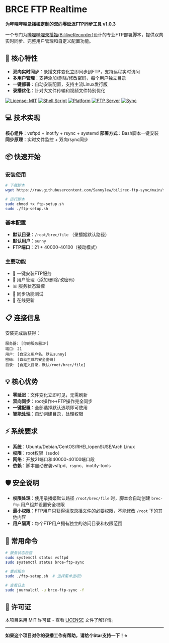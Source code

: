 ﻿---
## ⚠️🚨 **重要声明** 🚨⚠️

### 🔴 **此仓库为个人开发测试项目**
### 🔴 **仅供学习和技术研究使用**
### 🔴 **生产环境使用风险自负**

---

# BRCE FTP Realtime

**为哔哩哔哩录播姬定制的双向零延迟FTP同步工具 v1.0.3**

一个专门为[哔哩哔哩录播姬(BililiveRecorder)](https://github.com/BililiveRecorder/BililiveRecorder)设计的专业FTP部署脚本，提供双向实时同步、完整用户管理和自定义配置功能。

## 🚀 核心特性

- **双向实时同步**：录播文件变化立即同步到FTP，支持远程实时访问
- **多用户管理**：支持添加/删除/修改密码，每个用户独立目录
- **一键部署**：自动安装配置，支持主流Linux发行版
- **录播优化**：针对大文件传输和视频文件特别优化

[![License: MIT](https://img.shields.io/badge/License-MIT-yellow.svg)](https://opensource.org/licenses/MIT)
[![Shell Script](https://img.shields.io/badge/Shell-Bash-green.svg)](https://www.gnu.org/software/bash/)
[![Platform](https://img.shields.io/badge/Platform-Linux-blue.svg)](https://www.linux.org/)
[![FTP Server](https://img.shields.io/badge/FTP-vsftpd-orange.svg)](https://security.appspot.com/vsftpd.html)
[![Sync](https://img.shields.io/badge/Sync-inotify+rsync-red.svg)](https://github.com/rvoicilas/inotify-tools)

## 💻 技术实现

**核心组件**：vsftpd + inotify + rsync + systemd
**部署方式**：Bash脚本一键安装
**同步原理**：实时文件监控 + 双向rsync同步



## 📦 快速开始

### 安装使用

```bash
# 下载脚本
wget https://raw.githubusercontent.com/Sannylew/bilirec-ftp-sync/main/ftp-setup.sh

# 运行脚本
sudo chmod +x ftp-setup.sh
sudo ./ftp-setup.sh
```

### 基本配置
- **默认目录**：`/root/brec/file` （录播姬默认路径）
- **默认用户**：`sunny`
- **FTP端口**：21 + 40000-40100（被动模式）

### 主要功能
- 🚀 一键安装FTP服务
- 👥 用户管理（添加/删除/改密码）
- 📊 服务状态监控
- 🧪 同步功能测试
- 🔄 在线更新

## 📋 连接信息

安装完成后获得：
```
服务器: [你的服务器IP]
端口: 21
用户: [自定义用户名，默认sunny]
密码: [自动生成的安全密码]
目录: [自定义目录，默认/root/brec/file]
```

## 💡 核心优势

- **零延迟**：文件变化立即可见，无需刷新
- **双向同步**：root操作↔FTP操作完全同步
- **一键配置**：全部选择默认选项即可使用
- **智能处理**：自动创建目录，处理权限

## ⚡ 系统要求

- **系统**：Ubuntu/Debian/CentOS/RHEL/openSUSE/Arch Linux
- **权限**：root权限（sudo）
- **网络**：开放21端口和40000-40100端口段
- **依赖**：脚本自动安装vsftpd、rsync、inotify-tools

## 🛡️ 安全说明

- **权限处理**：使用录播姬默认路径 `/root/brec/file` 时，脚本会自动创建 `brec-ftp` 用户组并设置安全权限
- **最小权限**：FTP用户只获得读取录播文件的必要权限，不能修改 `/root` 下的其他内容
- **用户隔离**：每个FTP用户拥有独立的访问目录和权限范围

## 🔧 常用命令

```bash
# 服务状态检查
sudo systemctl status vsftpd
sudo systemctl status brce-ftp-sync

# 重启服务
sudo ./ftp-setup.sh  # 选择菜单选项3

# 查看日志
sudo journalctl -u brce-ftp-sync -f
```





## 📜 许可证

本项目采用 MIT 许可证 - 查看 [LICENSE](LICENSE) 文件了解详情。

---

**如果这个项目对你的录播工作有帮助，请给个Star支持一下！⭐**
